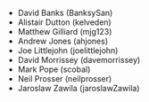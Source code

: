 * David Banks (BanksySan)
* Alistair Dutton (kelveden)
* Matthew Gilliard (mjg123)
* Andrew Jones (ahjones)
* Joe Littlejohn (joelittlejohn)
* David Morrissey (davemorrissey)
* Mark Pope (scobal)
* Neil Prosser (neilprosser)
* Jaroslaw Zawila (jaroslawZawila)
